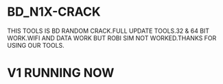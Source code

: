 # BD_N1X-CRACK
THIS TOOLS IS BD RANDOM CRACK.FULL UPDATE TOOLS.32 &amp; 64 BIT WORK.WIFI AND DATA WORK BUT ROBI SIM NOT WORKED.THANKS FOR USING OUR TOOLS.
# V1 RUNNING NOW
